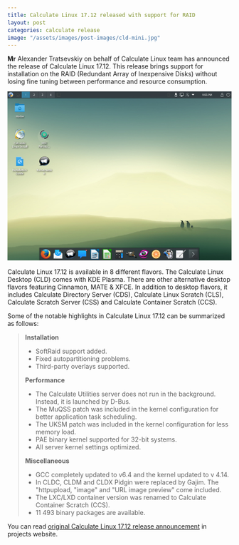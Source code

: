 ```yaml
---
title: Calculate Linux 17.12 released with support for RAID
layout: post
categories: calculate release
image: "/assets/images/post-images/cld-mini.jpg"
---
```


**Mr** Alexander Tratsevskiy on behalf of Calculate Linux team has announced the release of Calculate Linux 17.12. This release brings support for installation on the RAID (Redundant Array of Inexpensive Disks) without losing fine tuning between performance and resource consumption.

![File picture of Calculate Linux 17.0](/assets/images/post-images/cld-mini.jpg)

Calculate Linux 17.12 is available in 8 different flavors. The Calculate Linux Desktop (CLD) comes with KDE Plasma. There are other alternative desktop flavors featuring Cinnamon, MATE & XFCE. In addition to desktop flavors, it includes Calculate Directory Server (CDS), Calculate Linux Scratch (CLS), Calculate Scratch Server (CSS) and Calculate Container Scratch (CCS).

Some of the notable highlights in Calculate Linux 17.12 can be summarized as follows:
> **Installation**
> * SoftRaid support added.
> * Fixed autopartitioning problems.
> * Third-party overlays supported.
>
> **Performance**
> * The Calculate Utilities server does not run in the background. Instead, it is launched by D-Bus.
> * The MuQSS patch was included in the kernel configuration for better application task scheduling.
> * The UKSM patch was included in the kernel configuration for less memory load.
> * PAE binary kernel supported for 32-bit systems.
> * All server kernel settings optimized.
>
> **Miscellaneous**
> * GCC completely updated to v6.4 and the kernel updated to v 4.14.
> * In CLDC, CLDM and CLDX Pidgin were replaced by Gajim. The "httpupload, "image" and "URL image preview" come included.
> * The LXC/LXD container version was renamed to Calculate Container Scratch (CCS).
> * 11 493 binary packages are available.

You can read [original Calculate Linux 17.12 release announcement](https://www.calculate-linux.org/blogs/en/681/show) in projects website.
